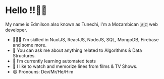 # Hello !!👋👋 

My name is Edmilson also known as Tunechi, I'm a Mozambican 🇲🇿 web developer.

- 👨🏾‍💻 I'm skilled in NuxtJS, ReactJS, NodeJS, SQL, MongoDB, Firebase and some more.
- 💬 You can ask me about anything related to Algorithms & Data Structures.
- 🌱 I’m currently learning automated tests
- 🎥 I like to watch and memorize lines from films & TV Shows.
- 😄 Pronouns: Dev/Mr/He/Him

<!--
- 🔭 I’m currently working on ...
- 🌱 I’m currently learning ...
- 👯 I’m looking to collaborate on ...
- 🤔 I’m looking for help with ...
- 📫 How to reach me: ...
- 😄 Pronouns: ...
- ⚡ Fun fact: ...
-->
